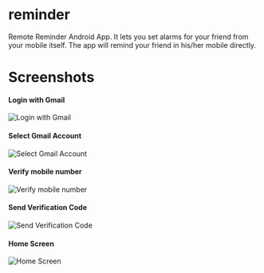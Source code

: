 reminder
========

Remote Reminder Android App. It lets you set alarms for your friend from your mobile itself. The app will remind your friend in his/her mobile directly.

Screenshots
===========

#### Login with Gmail

![Login with Gmail](https://gitlab.com/desaiuditd/reminder/raw/master/screenshots/1.%20Login%20with%20Gmail.png)

#### Select Gmail Account

![Select Gmail Account](https://gitlab.com/desaiuditd/reminder/raw/master/screenshots/2.%20Select%20Gmail%20Account.png)

#### Verify mobile number

![Verify mobile number](https://gitlab.com/desaiuditd/reminder/raw/master/screenshots/3.%20Verify%20mobile%20number.png)

#### Send Verification Code

![Send Verification Code](https://gitlab.com/desaiuditd/reminder/raw/master/screenshots/4.%20Send%20verification%20code.png)

#### Home Screen

![Home Screen](https://gitlab.com/desaiuditd/reminder/raw/master/screenshots/5.%20Home%20Screen.png)
